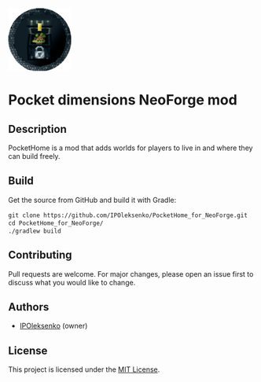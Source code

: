 <img src="src/main/resources/assets/logo.png" width="128" alt="logo">

# Pocket dimensions NeoForge mod

## Description

PocketHome is a mod that adds worlds for players to live in and where they can build freely.
## Build

Get the source from GitHub and build it with Gradle:

```shell
git clone https://github.com/IPOleksenko/PocketHome_for_NeoForge.git
cd PocketHome_for_NeoForge/
./gradlew build
```

## Contributing

Pull requests are welcome. For major changes, please open an issue first
to discuss what you would like to change.

## Authors

- [IPOleksenko](https://github.com/IPOleksenko) (owner)

## License

This project is licensed under the [MIT License][license].

[license]: ./LICENSE
